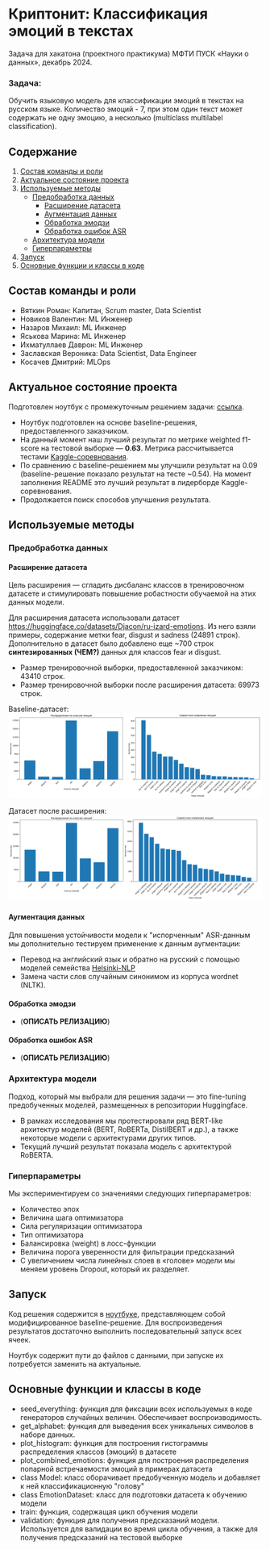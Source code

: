 # Криптонит: Классификация эмоций в текстах
Задача для хакатона (проектного практикума) МФТИ ПУСК «Науки о данных», декабрь 2024.
### Задача: 
Обучить языковую модель для классификации эмоций в текстах на русском языке. Количество эмоций - 7, при этом один текст может содержать не одну эмоцию, а несколько (multiclass multilabel classification).
## Содержание
1. [Состав команды и роли](#состав-команды-и-роли)
2. [Актуальное состояние проекта](#актуальное-состояние-проекта)
3. [Используемые методы](#используемые-методы)
    * [Предобработка данных](#предобработка-данных)
        - [Расширение датасета](#расширение-датасета)
        - [Аугментация данных](#аугментация-данных)
        - [Обработка эмодзи](#обработка-эмодзи)
        - [Обработка ошибок ASR](#обработка-ошибок-asr)
    * [Архитектура модели](#архитектура-модели)
    * [Гиперпараметры](#гиперпараметры)
4. [Запуск](#запуск)
5. [Основные функции и классы в коде](#основные-функции-и-классы-в-коде)

## Состав команды и роли
- Вяткин Роман: Капитан, Scrum master, Data Scientist
- Новиков Валентин: ML Инженер
- Назаров Михаил: ML Инженер
- Яськова Марина: ML Инженер
- Ихматуллаев Даврон: ML Инженер
- Заславская Вероника: Data Scientist, Data Engineer
- Косачев Дмитрий: MLOps

## Актуальное состояние проекта
Подготовлен ноутбук с промежуточным решением задачи: [ссылка](./emotion_classification_datasorceres.ipynb).
* Ноутбук подготовлен на основе baseline-решения, предоставленного заказчиком.
* На данный момент наш лучший результат по метрике weighted f1-score на тестовой выборке — **0.63**. Метрика рассчитывается тестами [Kaggle-соревнования](https://www.kaggle.com/competitions/cryptonite-hack-sf/).
* По сравнению с baseline-решением мы улучшили результат на 0.09 (baseline-решение показало результат на тесте ~0.54). На момент заполнения README это лучший результат в лидерборде Kaggle-соревнования.
* Продолжается поиск способов улучшения результата.






## Используемые методы
### Предобработка данных
#### Расширение датасета
Цель расширения — сгладить дисбаланс классов в тренировочном датасете и стимулировать повышение робастности обучаемой на этих данных модели.

Для расширения датасета использовали датасет https://huggingface.co/datasets/Djacon/ru-izard-emotions. Из него взяли примеры, содержание метки fear, disgust и sadness (24891 строк). Дополнительно в датасет было добавлено еще ~700 строк **синтезированных (ЧЕМ?)** данных для классов fear и disgust.

* Размер тренировочной выборки, предоставленной заказчиком: 43410 строк.
* Размер тренировочной выборки после расширения датасета: 69973 строк.

Baseline-датасет:
![img baseline dataset](./img/dataset_baseline.png)

Датасет после расширения:
![img ext dataset](./img/dataset_extended.png)

#### Аугментация данных
Для повышения устойчивости модели к "испорченным" ASR-данным мы дополнительно тестируем применение к данным аугментации: 
* Перевод на английский язык и обратно на русский с помощью моделей семейcтва [Helsinki-NLP](https://huggingface.co/Helsinki-NLP)
* Замена части слов случайным синонимом из корпуса wordnet (NLTK).

#### Обработка эмодзи
* (**ОПИСАТЬ РЕЛИЗАЦИЮ**)

#### Обработка ошибок ASR
* (**ОПИСАТЬ РЕЛИЗАЦИЮ**)







### Архитектура модели
Подход, который мы выбрали для решения задачи — это fine-tuning предобученных моделей, размещенных в репозитории Huggingface.

* В рамках исследования мы протестировали ряд BERT-like архитектур моделей (BERT, RoBERTa, DistilBERT и др.), а также некоторые модели с архитектурами других типов.
* Текущий лучший результат показала модель с архитектурой RoBERTA.

### Гиперпараметры
Мы экспериментируем со значениями следующих гиперпараметров:
* Количество эпох
* Величина шага оптимизатора
* Сила регуляризации оптимизатора
* Тип оптимизатора
* Балансировка (weight) в лосс-функции
* Величина порога уверенности для фильтрации предсказаний
* С увеличением числа линейных слоев в «голове» модели мы меняем уровень Dropout, который их разделяет.







## Запуск
Код решения содержится в [ноутбуке](./emotion_classification_datasorceres.ipynb), представляющем собой модифицированное baseline-решение. Для воспроизведения результатов достаточно выполнить последовательный запуск всех ячеек.

Ноутбук содержит пути до файлов с данными, при запуске их потребуется заменить на актуальные.

## Основные функции и классы в коде
* seed_everything: функция для фиксации всех используемых в коде генераторов случайных величин. Обеспечивает воспроизводимость.
* get_alphabet: функция для выведения всех уникальных символов в наборе данных.
* plot_histogram: функция для построения гистограммы распределения классов (эмоций) в датасете
* plot_combined_emotions: функция для построения распределения попарной встречаемости эмоций в примерах датасета
* class Model: класс оборачивает предобученную модель и добавляет к ней классификационную "голову"
* class EmotionDataset: класс для подготовки датасета к обучению модели
* train: функция, содержащая цикл обучения модели
* validation: функция для получения предсказаний модели. Используется для валидации во время цикла обучения, а также для получения предсказаний на тестовой выборке
